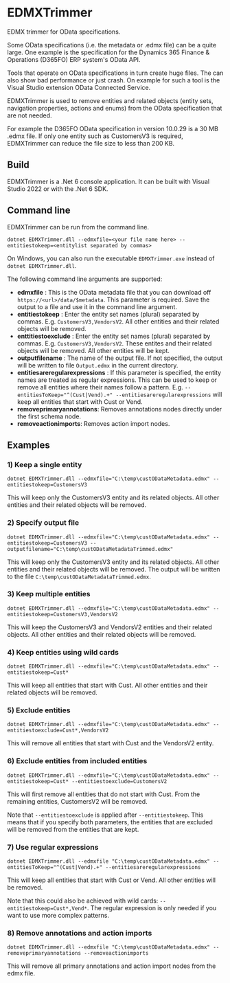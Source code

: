 # EDMXTrimmer
EDMX trimmer for OData specifications.

Some OData specifications (i.e. the metadata or .edmx file) can be a quite large. One example is the specification for the Dynamics 365 Finance & Operations (D365FO) ERP system's OData API.

Tools that operate on OData specifications in turn create huge files. The can also show bad performance or just crash. On example for such a tool is the Visual Studio extension OData Connected Service.

EDMXTrimmer is used to remove entities and related objects (entity sets, navigation properties, actions and enums) from the OData specification that are not needed. 

For example the D365FO OData specification in version 10.0.29 is a 30 MB .edmx file. If only one entity such as CustomersV3 is required, EDMXTrimmer can reduce the file size to less than 200 KB.

## Build
EDMXTrimmer is a .Net 6 console application. It can be built with Visual Studio 2022 or with the .Net 6 SDK.

## Command line
EDMXTrimmer can be run from the command line. 

```
dotnet EDMXTrimmer.dll --edmxfile=<your file name here> --entitiestokeep=<entitylist separated by commas>
```

On Windows, you can also run the executable `EDMXTrimmer.exe` instead of `dotnet EDMXTrimmer.dll`.

The following command line arguments are supported:

- **edmxfile** : This is the OData metadata file that you can download off `https://<url>/data/$metadata`. This parameter is required.
Save the output to a file and use it in the command line argument.
- **entitiestokeep** : Enter the entity set names (plural) separated by commas. E.g. `CustomersV3,VendorsV2`. All other entities and their related objects will be removed.
- **enttitiestoexclude** : Enter the entity set names (plural) separated by commas. E.g. `CustomersV3,VendorsV2`. These entites and their related objects will be removed. All other entities will be kept.
- **outputfilename** : The name of the output file. If not specified, the output will be written to file `Output.edmx` in the current directory.
- **entitiesareregularexpressions** : If this parameter is specified, the entity names are treated as regular expressions. This can be used to keep or remove all entities where their names follow a pattern. E.g. `--entitiesToKeep="^(Cust|Vend).+" --entitiesareregularexpressions` will keep all entities that start with Cust or Vend.
- **removeprimaryannotations**: Removes annotations nodes directly under the first schema node.
- **removeactionimports**: Removes action import nodes.

## Examples

### 1) Keep a single entity
```
dotnet EDMXTrimmer.dll --edmxfile="C:\temp\custODataMetadata.edmx" --entitiestokeep=CustomersV3
```
This will keep only the CustomersV3 entity and its related objects. All other entities and their related objects will be removed.

### 2) Specify output file
```
dotnet EDMXTrimmer.dll --edmxfile="C:\temp\custODataMetadata.edmx" --entitiestokeep=CustomersV3 --outputfilename="C:\temp\custODataMetadataTrimmed.edmx"
```
This will keep only the CustomersV3 entity and its related objects. All other entities and their related objects will be removed. The output will be written to the file `C:\temp\custODataMetadataTrimmed.edmx`.

### 3) Keep multiple entities
```
dotnet EDMXTrimmer.dll --edmxfile="C:\temp\custODataMetadata.edmx" --entitiestokeep=CustomersV3,VendorsV2
```
This will keep the CustomersV3 and VendorsV2 entities and their related objects. All other entities and their related objects will be removed.

### 4) Keep entities using wild cards
```
dotnet EDMXTrimmer.dll --edmxfile="C:\temp\custODataMetadata.edmx" --entitiestokeep=Cust*
```
This will keep all entities that start with Cust. All other entities and their related objects will be removed.

### 5) Exclude entities
```
dotnet EDMXTrimmer.dll --edmxfile="C:\temp\custODataMetadata.edmx" --entitiestoexclude=Cust*,VendorsV2
``` 
This will remove all entities that start with Cust and the VendorsV2 entity.

### 6) Exclude entities from included entities
```
dotnet EDMXTrimmer.dll --edmxfile="C:\temp\custODataMetadata.edmx" --entitiestokeep=Cust* --entitiestoexclude=CustomersV2
```
This will first remove all entities that do not start with Cust. From the remaining entities, CustomersV2 will be removed.

Note that `--entitiestoexclude` is applied after `--entitiestokeep`. This means that if you specify both parameters, the entities that are excluded will be removed from the entities that are kept.

### 7) Use regular expressions
```
dotnet EDMXTrimmer.dll --edmxfile "C:\temp\custODataMetadata.edmx" --entitiesToKeep="^(Cust|Vend).+" --entitiesareregularexpressions
```	
This will keep all entities that start with Cust or Vend. All other entities will be removed.

Note that this could also be achieved with wild cards: `--entitiestokeep=Cust*,Vend*`. The regular expression is only needed if you want to use more complex patterns.

### 8) Remove annotations and action imports
```
dotnet EDMXTrimmer.dll --edmxfile "C:\temp\custODataMetadata.edmx" --removeprimaryannotations --removeactionimports
```
This will remove all primary annotations and action import nodes from the edmx file.
